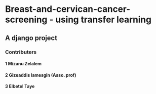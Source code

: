 # Breast-and-cervican-cancer-screening - using transfer learning

## A django project
### Contributers
#### 1 Mizanu Zelalem
#### 2 Gizeaddis lamesgin (Asso. prof)
#### 3 Elbetel Taye
